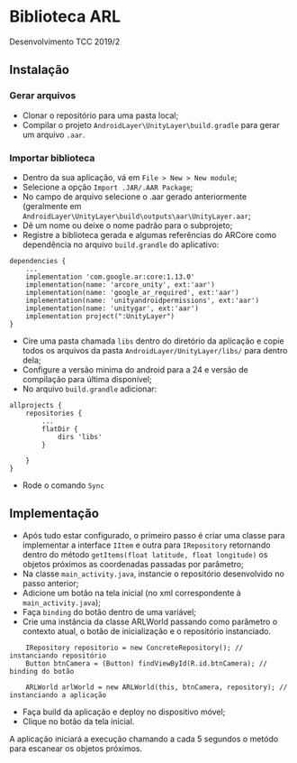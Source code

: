 # Biblioteca ARL
Desenvolvimento TCC 2019/2

## Instalação

### Gerar arquivos
- Clonar o repositório para uma pasta local;
- Compilar o projeto `AndroidLayer\UnityLayer\build.gradle` para gerar um arquivo `.aar`.

### Importar biblioteca
- Dentro da sua aplicação, vá em `File > New > New module`;
- Selecione a opção `Import .JAR/.AAR Package`;
- No campo de arquivo selecione o .aar gerado anteriormente (geralmente em `AndroidLayer\UnityLayer\build\outputs\aar\UnityLayer.aar`;
- Dê um nome ou deixe o nome padrão para o subprojeto;
- Registre a biblioteca gerada e algumas referências do ARCore como dependência no arquivo `build.grandle` do aplicativo:

```
dependencies {
    ...
    implementation 'com.google.ar:core:1.13.0'
    implementation(name: 'arcore_unity', ext:'aar')
    implementation(name: 'google_ar_required', ext:'aar')
    implementation(name: 'unityandroidpermissions', ext:'aar')
    implementation(name: 'unitygar', ext:'aar')
    implementation project(":UnityLayer")
}
```

- Cire uma pasta chamada `libs` dentro do diretório da aplicação e copie todos os arquivos da pasta `AndroidLayer/UnityLayer/libs/` para dentro dela;
- Configure a versão minima do android para a 24 e versão de compilação para última disponível;
- No arquivo `build.grandle` adicionar:

```
allprojects {
    repositories {
        ...
        flatDir {
            dirs 'libs'
        }
        
    }
}
```

- Rode o comando `Sync`

## Implementação
- Após tudo estar configurado, o primeiro passo é criar uma classe para implementar a interface `IItem` e outra para `IRepository` retornando dentro do método `getItems(float latitude, float longitude)` os objetos próximos as coordenadas passadas por parâmetro;
- Na classe `main_activity.java`, instancie o repositório desenvolvido no passo anterior;
- Adicione um botão na tela inicial (no xml correspondente à `main_activity.java`);
- Faça `binding` do botão dentro de uma variável;
- Crie uma instância da classe ARLWorld passando como parâmetro o contexto atual, o botão de inicialização e o repositório instanciado.

```
    IRepository repositorio = new ConcreteRepository(); // instanciando repositório
    Button btnCamera = (Button) findViewById(R.id.btnCamera); // binding do botão

    ARLWorld arlWorld = new ARLWorld(this, btnCamera, repository); // instanciando a aplicação
```

- Faça build da aplicação e deploy no dispositivo móvel;
- Clique no botão da tela inicial.

A aplicação iniciará a execução chamando a cada 5 segundos o metódo para escanear os objetos próximos.
